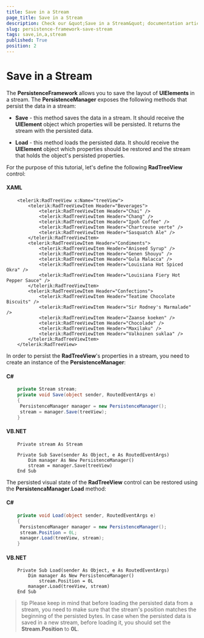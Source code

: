 ```yaml
---
title: Save in a Stream
page_title: Save in a Stream
description: Check our &quot;Save in a Stream&quot; documentation article for the RadPersistenceFramework {{ site.framework_name }} control.
slug: persistence-framework-save-stream
tags: save,in,a,stream
published: True
position: 2
---
```


# Save in a Stream

The __PersistenceFramework__ allows you to save the layout of __UIElements__ in a stream. The __PersistenceManager__ exposes the following methods that persist the data in a stream:		

* __Save__ - this method saves the data in a stream. It should receive the __UIElement__ object which properties will be persisted. It returns the stream with the persisted data.		  

* __Load__ - this method loads the persisted data. It should receive the __UIElement__ object which properties should be restored and the stream that holds the object's persisted properties.		  

For the purpose of this tutorial, let's define the following __RadTreeView__ control:		

#### __XAML__
```XAML
	<telerik:RadTreeView x:Name="treeView">
	    <telerik:RadTreeViewItem Header="Beverages">
	        <telerik:RadTreeViewItem Header="Chai" />
	        <telerik:RadTreeViewItem Header="Chang" />
	        <telerik:RadTreeViewItem Header="Ipoh Coffee" />
	        <telerik:RadTreeViewItem Header="Chartreuse verte" />
	        <telerik:RadTreeViewItem Header="Sasquatch Ale" />
	    </telerik:RadTreeViewItem>
	    <telerik:RadTreeViewItem Header="Condiments">
	        <telerik:RadTreeViewItem Header="Aniseed Syrup" />
	        <telerik:RadTreeViewItem Header="Genen Shouyu" />
	        <telerik:RadTreeViewItem Header="Gula Malacca" />
	        <telerik:RadTreeViewItem Header="Louisiana Hot Spiced Okra" />
	        <telerik:RadTreeViewItem Header="Louisiana Fiery Hot Pepper Sauce" />
	    </telerik:RadTreeViewItem>
	    <telerik:RadTreeViewItem Header="Confections">
	        <telerik:RadTreeViewItem Header="Teatime Chocolate Biscuits" />
	        <telerik:RadTreeViewItem Header="Sir Rodney's Marmalade" />
	        <telerik:RadTreeViewItem Header="Zaanse koeken" />
	        <telerik:RadTreeViewItem Header="Chocolade" />
	        <telerik:RadTreeViewItem Header="Maxilaku" />
	        <telerik:RadTreeViewItem Header="Valkoinen suklaa" />
	    </telerik:RadTreeViewItem>
	</telerik:RadTreeView>
```

In order to persist the __RadTreeView__'s properties in a stream, you need to create an instance of the __PersistenceManager__:		

#### __C#__
```C#
	private Stream stream;
	private void Save(object sender, RoutedEventArgs e)
	{
	 PersistenceManager manager = new PersistenceManager();
	 stream = manager.Save(treeView);
	}
```

#### __VB.NET__
```VB.NET
	Private stream As Stream
	
	Private Sub Save(sender As Object, e As RoutedEventArgs)
		Dim manager As New PersistenceManager()
		stream = manager.Save(treeView)
	End Sub
```

The persisted visual state of the __RadTreeView__ control can be restored using the __PersistencaManager__.__Load__ method:		

#### __C#__
```C#
	private void Load(object sender, RoutedEventArgs e)
	{
	 PersistenceManager manager = new PersistenceManager();
	 stream.Position = 0L;
	 manager.Load(treeView, stream);
	}
```

#### __VB.NET__
```VB.NET
	Private Sub Load(sender As Object, e As RoutedEventArgs)
		Dim manager As New PersistenceManager()
	        stream.Position = 0L
		manager.Load(treeView, stream)
	End Sub
```

>tip Please keep in mind that before loading the persisted data from a stream, you need to make sure that the stream's position matches the beginning of the persisted bytes. In case when the persisted data is saved in a new stream, before loading it, you should set the __Stream.Position__ to __0L__.